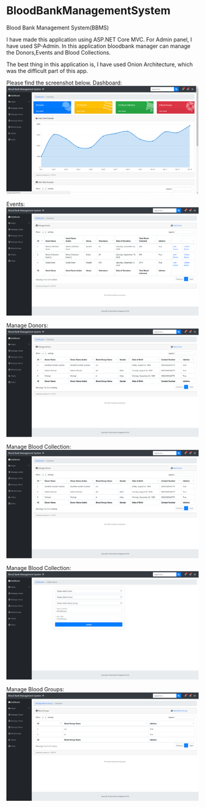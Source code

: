 # BloodBankManagementSystem
Blood Bank Management System(BBMS)

I have made this application using ASP.NET Core MVC. For Admin panel, I have used SP-Admin. In this application bloodbank manager can manage the Donors,Events and Blood Collections.

The best thing in this application is, I have used Onion Architecture, which was the difficult part of this app.

Please find the screenshot below. 
Dashboard: 
[![solarized vim](https://github.com/murtazaae/BloodBankManagementSystem/blob/master/Dashboard.png)](#features)

Events:
[![solarized dualmode](https://github.com/murtazaae/BloodBankManagementSystem/blob/master/events.png)](#features)

Manage Donors:
[![solarized palette](https://github.com/murtazaae/BloodBankManagementSystem/blob/master/donors.png)](#features)



Manage Blood Collection:
[![solarized dualmode](https://github.com/murtazaae/BloodBankManagementSystem/blob/master/bloodCollection.png)](#features)

Manage Blood Collection:
[![solarized palette](https://github.com/murtazaae/BloodBankManagementSystem/blob/master/AddBloodCollection.png)](#features)


Manage Blood Groups:
[![solarized dualmode](https://github.com/murtazaae/BloodBankManagementSystem/blob/master/BloodGroups.png)](#features)


